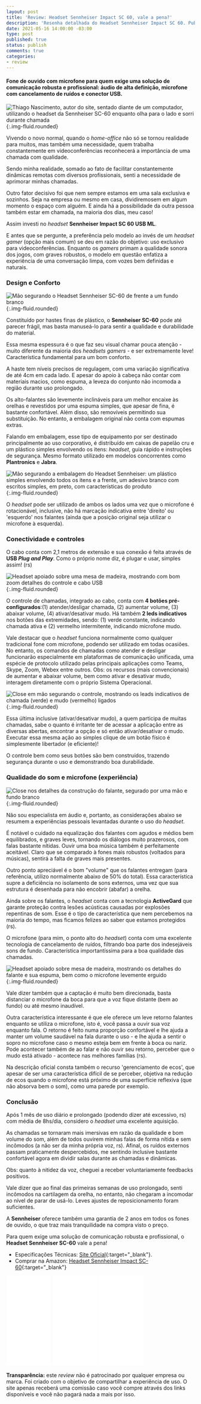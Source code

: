 ```yaml
---
layout: post
title: 'Review: Headset Sennheiser Impact SC 60, vale a pena?'
description: 'Resenha detalhada do Headset Sennheiser Impact SC 60. Publicado por Thiago Nascimento.'
date: 2021-05-16 14:00:00 -03:00
type: post
published: true
status: publish
comments: true
categories:
- review
---
```


#### Fone de ouvido com microfone para quem exige uma solução de comunicação robusta e profissional: áudio de alta definição, microfone com cancelamento de ruídos e conector USB.

![Thiago Nascimento, autor do site, sentado diante de um computador, utilizando o headset da Sennheiser SC-60 enquanto olha para o lado e sorri durante chamada](/assets/imgs/review-headset-sennheiser/thiago-nascimento-headset-sennheiser.jpg){:.img-fluid.rounded}

Vivendo o novo normal, quando o *home-office* não só se tornou realidade para muitos, mas também uma necessidade, quem trabalha constantemente em videoconferências reconhecerá a importância de uma chamada com qualidade.

Sendo minha realidade, somado ao fato de facilitar constantemente dinâmicas remotas com diversos profissionais, senti a necessidade de aprimorar minhas chamadas.

Outro fator decisivo foi que nem sempre estamos em uma sala exclusiva e sozinhos. Seja na empresa ou mesmo em casa, dividiremosem em algum momento o espaço com alguém. E ainda há a possibilidade da outra pessoa também estar em chamada, na maioria dos dias, meu caso!

Assim investi no *headset* **Sennheiser Impact SC 60 USB ML**.

E antes que se pergunte, a preferência pelo modelo ao invés de um *headset gamer* (opção mais comum) se deu em razão do objetivo: uso exclusivo para videoconferências. Enquanto os *gamers* primam a qualidade sonora dos jogos, com graves robustos, o modelo em questão enfatiza a experiência de uma conversação limpa, com vozes bem definidas e naturais.

### Design e Conforto

![Mão segurando o Headset Sennheiser SC-60 de frente a um fundo branco](/assets/imgs/review-headset-sennheiser/headset-sennheiser-sc60-1.jpg){:.img-fluid.rounded}

Constituído por hastes finas de plástico, o **Sennheiser SC-60** pode até parecer frágil, mas basta manuseá-lo para sentir a qualidade e durabilidade do material.

Essa mesma espessura é o que faz seu visual chamar pouca atenção - muito diferente da maioria dos *headsets gamers* - e ser extremamente leve! Característica fundamental para um bom conforto.

A haste tem níveis precisos de regulagem, com uma variação significativa de até 4cm em cada lado. E apesar do apoio à cabeça não contar com materiais macios, como espuma, a leveza do conjunto não incomoda a região durante uso prolongado.

Os alto-falantes são levemente inclináveis para um melhor encaixe às orelhas e revestidos por uma espuma simples, que apesar de fina, é bastante confortável. Além disso, são removíveis permitindo sua substituição. No entanto, a embalagem original não conta com espumas extras.

Falando em embalagem, esse tipo de equipamento por ser destinado principalmente ao uso corporativo, é distribuído em caixas de papelão cru e um plástico simples envolvendo os itens: *headset*, guia rápido e instruções de segurança. Mesmo formato utilizado em modelos concorrentes como **Plantronics** e **Jabra**.

![Mão segurando a embalagem do Headset Sennheiser: um plástico simples envolvendo todos os itens e a frente, um adesivo branco com escritos simples, em preto, com características do produto](/assets/imgs/review-headset-sennheiser/headset-sennheiser-sc60-6.jpg){:.img-fluid.rounded}

O *headset* pode ser utilizado de ambos os lados uma vez que o microfone é rotacionável, inclusive, não há marcação indicativa entre 'direito' ou 'esquerdo' nos falantes (ainda que a posição original seja utilizar o microfone à esquerda).

### Conectividade e controles

O cabo conta com 2,1 metros de extensão e sua conexão é feita através de **USB *Plug and Play***. Como o próprio nome diz, é plugar e usar, simples assim! (rs)

![Headset apoiado sobre uma mesa de madeira, mostrando com bom zoom detalhes do controle e cabo USB](/assets/imgs/review-headset-sennheiser/headset-sennheiser-sc60-7.jpg){:.img-fluid.rounded}

O controle de chamadas, integrado ao cabo, conta com **4 botões pré-configurados**:(1) atender/desligar chamada, (2) aumentar volume, (3) abaixar volume, (4) ativar/desativar mudo. Há também **2 leds indicativos** nos botões das extremidades, sendo: (1) verde constante, indicando chamada ativa e (2) vermelho intermitente, indicando microfone mudo.

Vale destacar que o *headset* funciona normalmente como qualquer tradicional fone com microfone, podendo ser utilizado em todas ocasiões. No entanto, os comandos de chamadas como atender e desligar funcionarão especialmente em plataformas de comunicação unificada, uma espécie de protocolo utilizado pelas principais aplicações como Teams, Skype, Zoom, Webex entre outros. Obs: os recursos (mais convencionais) de aumentar e abaixar volume, bem como ativar e desativar mudo, interagem diretamente com o próprio Sistema Operacional.

![Close em mão segurando o controle, mostrando os leads indicativos de chamada (verde) e mudo (vermelho) ligados](/assets/imgs/review-headset-sennheiser/headset-sennheiser-sc60-5.jpg){:.img-fluid.rounded}

Essa última inclusive (ativar/desativar mudo), a quem participa de muitas chamadas, sabe o quanto é irritante ter de acessar a aplicação entre as diversas abertas, encontrar a opção e só então ativar/desativar o mudo. Executar essa mesma ação ao simples clique de um botão físico é simplesmente libertador (e eficiente)!

O controle bem como seus botões são bem construídos, trazendo segurança durante o uso e demonstrando boa durabilidade.

### Qualidade do som e microfone (experiência)

![Close nos detalhes da construção do falante, segurado por uma mão e fundo branco](/assets/imgs/review-headset-sennheiser/headset-sennheiser-sc60-8.jpg){:.img-fluid.rounded}

Não sou especialista em áudio e, portanto, as considerações abaixo se resumem a experiências pessoais levantadas durante o uso do *headset*.

É notável o cuidado na equalização dos falantes com agudos e médios bem equilibrados, e graves leves, tornando os diálogos muito prazerosos, com falas bastante nítidas. Ouvir uma boa música também é perfeitamente aceitável. Claro que se comparado à fones mais robustos (voltados para músicas), sentirá a falta de graves mais presentes.

Outro ponto apreciável é o bom "volume" que os falantes entregam (para referência, utilizo normalmente abaixo de 50% do total). Essa característica supre a deficiência no isolamento de sons externos, uma vez que sua estrutura é desenhada para não encobrir (abafar) a orelha.

Ainda sobre os falantes, o *headset* conta com a tecnologia **ActiveGard** que garante proteção contra lesões acústicas causadas por explosões repentinas de som. Esse é o tipo de característica que nem percebemos na maioria do tempo, mas ficamos felizes ao saber que estamos protegidos (rs).

O microfone (para mim, o ponto alto do *headset*) conta com uma excelente tecnologia de cancelamento de ruídos, filtrando boa parte dos indesejáveis sons de fundo. Característica importantíssima para a boa qualidade das chamadas.

![Headset apoiado sobre mesa de madeira, mostrando os detalhes do falante e sua espuma, bem como o microfone levemente erguido](/assets/imgs/review-headset-sennheiser/headset-sennheiser-sc60-3.jpg){:.img-fluid.rounded}

Vale dizer também que a captação é muito bem direcionada, basta distanciar o microfone da boca para que a voz fique distante (bem ao fundo) ou até mesmo inaudível.

Outra característica interessante é que ele oferece um leve retorno falantes enquanto se utiliza o microfone, isto é, você passa a ouvir sua voz enquanto fala. O retorno é feito numa proporção confortável e lhe ajuda a manter um volume saudável na fala durante o uso - e lhe ajuda a sentir o sopro no microfone caso o mesmo esteja bem em frente à boca ou nariz. Pode acontecer também de ao falar e não ouvir seu retorno, perceber que o mudo está ativado - acontece nas melhores famílias (rs).

Na descrição oficial consta também o recurso 'gerenciamento de ecos', que apesar de ser uma característica difícil de se perceber, objetiva na redução de ecos quando o microfone está próximo de uma superfície reflexiva (que não absorva bem o som), como uma parede por exemplo.

### Conclusão

Após 1 mês de uso diário e prolongado (podendo dizer até excessivo, rs) com média de 8hs/dia, considero o *headset* uma excelente aquisição.

As chamadas se tornaram mais imersivas em razão da qualidade e bom volume do som, além de todos ouvirem minhas falas de forma nítida e sem incômodos (a não ser da minha própria voz, rs). Afinal, os ruídos externos passam praticamente despercebidos, me sentindo inclusive bastante confortável agora em dividir salas durante as chamadas e dinâmicas.

Obs: quanto à nitidez da voz, cheguei a receber voluntariamente feedbacks positivos.

Vale dizer que ao final das primeiras semanas de uso prolongado, senti incômodos na cartilagem da orelha, no entanto, não chegaram a incomodar ao nível de parar de usá-lo. Leves ajustes de reposicionamento foram suficientes.

A **Sennheiser** oferece também uma garantia de 2 anos em todos os fones de ouvido, o que traz mais tranquilidade na compra visto o preço.

Para quem exige uma solução de comunicação robusta e profissional, o **Headset Sennheiser SC-60** vale a pena!

* Especificações Técnicas: [Site Oficial](https://www.eposaudio.com/en/us/enterprise/products/sc-60-usb-ml-headset-1000551#id-66u-tech-specs-36138_6){:target="_blank"}.
* Comprar na Amazon: [Headset Sennheiser Impact SC-60](https://www.amazon.com.br/Sennheiser-USB-504547-microfone-cancelamento/dp/B00E67UV9S?&linkCode=ll1&tag=thiagonasc-20&linkId=9141f8efdd30bc98e97fbd6101663573&language=pt_BR&ref_=as_li_ss_tl){:target="_blank"}

<div class="my-5">
<iframe style="width:120px;height:240px;" marginwidth="0" marginheight="0" scrolling="no" frameborder="0" src="//ws-na.amazon-adsystem.com/widgets/q?ServiceVersion=20070822&OneJS=1&Operation=GetAdHtml&MarketPlace=BR&source=ss&ref=as_ss_li_til&ad_type=product_link&tracking_id=thiagonasc-20&language=pt_BR&marketplace=amazon&region=BR&placement=B00E67UV9S&asins=B00E67UV9S&linkId=4c12887ddd7d304581a728517f80b484&show_border=true&link_opens_in_new_window=true"></iframe> <iframe style="width:120px;height:240px;" marginwidth="0" marginheight="0" scrolling="no" frameborder="0" src="//ws-na.amazon-adsystem.com/widgets/q?ServiceVersion=20070822&OneJS=1&Operation=GetAdHtml&MarketPlace=BR&source=ss&ref=as_ss_li_til&ad_type=product_link&tracking_id=thiagonasc-20&language=pt_BR&marketplace=amazon&region=BR&placement=B01K6TU90U&asins=B01K6TU90U&linkId=2034d0a90badea4c2bcee172558ea928&show_border=true&link_opens_in_new_window=true"></iframe> <iframe style="width:120px;height:240px;" marginwidth="0" marginheight="0" scrolling="no" frameborder="0" src="//ws-na.amazon-adsystem.com/widgets/q?ServiceVersion=20070822&OneJS=1&Operation=GetAdHtml&MarketPlace=BR&source=ss&ref=as_ss_li_til&ad_type=product_link&tracking_id=thiagonasc-20&language=pt_BR&marketplace=amazon&region=BR&placement=B0746QVT69&asins=B0746QVT69&linkId=167c81d33eb7d6802b12905f0e6f5273&show_border=true&link_opens_in_new_window=true"></iframe>
</div>

<p class="my-5 small text-muted"><strong>Transparência:</strong> este <em>review</em> não é patrocinado por qualquer empresa ou marca. Foi criado com o objetivo de compartilhar a experiência de uso. O site apenas receberá uma comissão caso você compre através dos links disponíveis e você não pagará nada a mais por isso.</p>